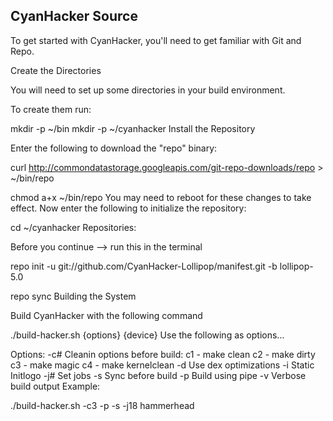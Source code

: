 CyanHacker Source
---------------------------------------------------------------
To get started with CyanHacker, you'll need to get familiar with Git and Repo.

Create the Directories

You will need to set up some directories in your build environment.

To create them run:

mkdir -p ~/bin
mkdir -p ~/cyanhacker
Install the Repository

Enter the following to download the "repo" binary:

curl http://commondatastorage.googleapis.com/git-repo-downloads/repo > ~/bin/repo

chmod a+x ~/bin/repo
You may need to reboot for these changes to take effect. Now enter the following to initialize the repository:

cd ~/cyanhacker
Repositories:

Before you continue --> run this in the terminal

repo init -u git://github.com/CyanHacker-Lollipop/manifest.git -b lollipop-5.0

repo sync
Building the System

Build CyanHacker with the following command

./build-hacker.sh {options} {device}
Use the following as options...

Options:
-c# Cleanin options before build:
        c1 - make clean
        c2 - make dirty
        c3 - make magic
        c4 - make kernelclean
-d  Use dex optimizations
-i  Static Initlogo
-j# Set jobs
-s  Sync before build
-p  Build using pipe
-v  Verbose build output
Example:

./build-hacker.sh -c3 -p -s -j18 hammerhead
